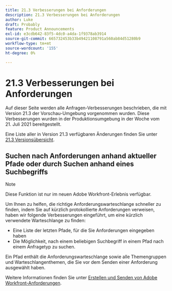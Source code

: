 ```yaml
---
title: 21.3 Verbesserungen bei Anforderungen
description: 21.3 Verbesserungen bei Anforderungen
author: Luke
draft: Probably
feature: Product Announcements
exl-id: e3cdb642-83f5-4dc0-a4da-1f9378ab3914
source-git-commit: 665732453b33b49421108791a560ab84d51280b9
workflow-type: tm+mt
source-wordcount: '155'
ht-degree: 0%

---
```


# 21.3 Verbesserungen bei Anforderungen

Auf dieser Seite werden alle Anfragen-Verbesserungen beschrieben, die mit Version 21.3 der Vorschau-Umgebung vorgenommen wurden. Diese Verbesserungen wurden in der Produktionsumgebung in der Woche vom 21. Juli 2021 bereitgestellt.

Eine Liste aller in Version 21.3 verfügbaren Änderungen finden Sie unter [21.3 Versionsübersicht](../../../product-announcements/product-releases/21.3-release-activity/21-3-release-overview.md).

## Suchen nach Anforderungen anhand aktueller Pfade oder durch Suchen anhand eines Suchbegriffs

>[!NOTE]
>
>Diese Funktion ist nur im neuen Adobe Workfront-Erlebnis verfügbar.

Um Ihnen zu helfen, die richtige Anforderungswarteschlange schneller zu finden, indem Sie auf kürzlich protokollierte Anforderungen verweisen, haben wir folgende Verbesserungen eingeführt, um eine kürzlich verwendete Warteschlange zu finden:

* Eine Liste der letzten Pfade, für die Sie Anforderungen eingegeben haben
* Die Möglichkeit, nach einem beliebigen Suchbegriff in einem Pfad nach einem Anfragetyp zu suchen.

Ein Pfad enthält die Anforderungswarteschlange sowie alle Themengruppen und Warteschlangenthemen, die Sie vor dem Senden einer Anforderung ausgewählt haben.

Weitere Informationen finden Sie unter [Erstellen und Senden von Adobe Workfront-Anforderungen](/help/quicksilver/manage-work/requests/create-requests/create-submit-requests.md).

